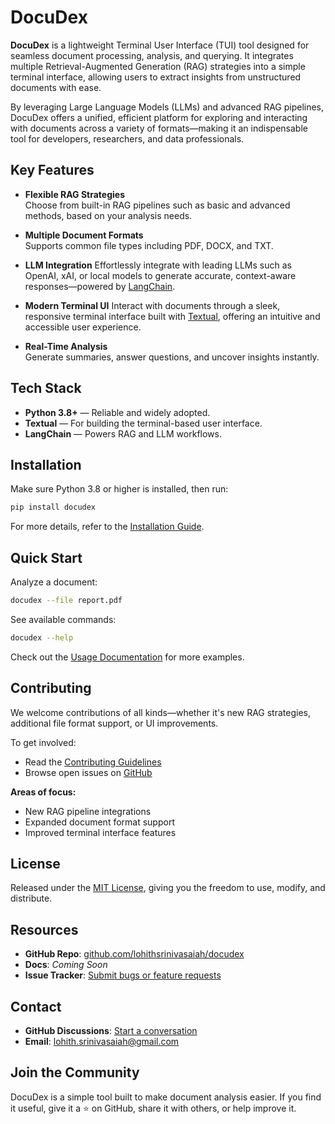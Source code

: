 # DocuDex

**DocuDex** is a lightweight Terminal User Interface (TUI) tool designed for seamless document processing, analysis, and querying. It integrates multiple Retrieval-Augmented Generation (RAG) strategies into a simple terminal interface, allowing users to extract insights from unstructured documents with ease.

By leveraging Large Language Models (LLMs) and advanced RAG pipelines, DocuDex offers a unified, efficient platform for exploring and interacting with documents across a variety of formats—making it an indispensable tool for developers, researchers, and data professionals.


## Key Features

- **Flexible RAG Strategies**  
  Choose from built-in RAG pipelines such as basic and advanced methods, based on your analysis needs.

- **Multiple Document Formats**  
  Supports common file types including PDF, DOCX, and TXT.

- **LLM Integration**
  Effortlessly integrate with leading LLMs such as OpenAI, xAI, or local models to generate accurate, context-aware responses—powered by [LangChain](https://langchain.com).

- **Modern Terminal UI**
  Interact with documents through a sleek, responsive terminal interface built with [Textual](https://textual.textualize.io/), offering an intuitive and accessible user experience.

- **Real-Time Analysis**  
  Generate summaries, answer questions, and uncover insights instantly.


## Tech Stack

- **Python 3.8+** — Reliable and widely adopted.
- **Textual** — For building the terminal-based user interface.
- **LangChain** — Powers RAG and LLM workflows.


## Installation


Make sure Python 3.8 or higher is installed, then run:

```bash
pip install docudex
```

For more details, refer to the [Installation Guide](#).


## Quick Start

Analyze a document:

```bash
docudex --file report.pdf
```

See available commands:

```bash
docudex --help
```

Check out the [Usage Documentation](#) for more examples.


## Contributing

We welcome contributions of all kinds—whether it's new RAG strategies, additional file format support, or UI improvements.

To get involved:

* Read the [Contributing Guidelines](#)
* Browse open issues on [GitHub](https://github.com/lohithsrinivasaiah/docudex/issues)

**Areas of focus:**

* New RAG pipeline integrations
* Expanded document format support
* Improved terminal interface features


## License

Released under the [MIT License](LICENSE), giving you the freedom to use, modify, and distribute.


## Resources

* **GitHub Repo**: [github.com/lohithsrinivasaiah/docudex](https://github.com/lohithsrinivasaiah/docudex)
* **Docs**: *Coming Soon*
* **Issue Tracker**: [Submit bugs or feature requests](https://github.com/lohithsrinivasaiah/docudex/issues)


## Contact

* **GitHub Discussions**: [Start a conversation](https://github.com/lohithsrinivasaiah/docudex/discussions)
* **Email**: [lohith.srinivasaiah@gmail.com](mailto:lohith.srinivasaiah@gmail.com)


## Join the Community

DocuDex is a simple tool built to make document analysis easier.
If you find it useful, give it a ⭐ on GitHub, share it with others, or help improve it.

